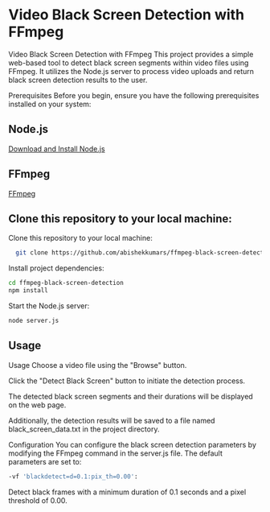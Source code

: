 
# Video Black Screen Detection with FFmpeg

Video Black Screen Detection with FFmpeg
This project provides a simple web-based tool to detect black screen segments within video files using FFmpeg. It utilizes the Node.js server to process video uploads and return black screen detection results to the user.

Prerequisites
Before you begin, ensure you have the following prerequisites installed on your system:




## Node.js

[Download and Install Node.js](https://nodejs.org/)

## FFmpeg

[FFmpeg](https://ffmpeg.org/download.html)


## Clone this repository to your local machine:

Clone this repository to your local machine:

```bash
  git clone https://github.com/abishekkumars/ffmpeg-black-screen-detection.git

```
Install project dependencies:
```bash
cd ffmpeg-black-screen-detection
npm install

````
Start the Node.js server:
``` bash
node server.js
```
## Usage

Usage
Choose a video file using the "Browse" button.

Click the "Detect Black Screen" button to initiate the detection process.

The detected black screen segments and their durations will be displayed on the web page.

Additionally, the detection results will be saved to a file named black_screen_data.txt in the project directory.

Configuration
You can configure the black screen detection parameters by modifying the FFmpeg command in the server.js file. The default parameters are set to:
```bash
-vf 'blackdetect=d=0.1:pix_th=0.00':
```
 Detect black frames with a minimum duration of 0.1 seconds and a pixel threshold of 0.00.

